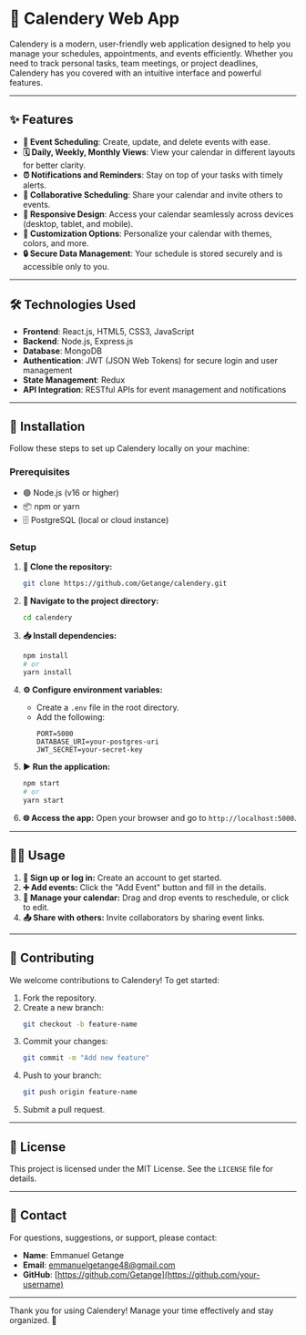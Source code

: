 # 📅 Calendery Web App

Calendery is a modern, user-friendly web application designed to help you manage your schedules, appointments, and events efficiently. Whether you need to track personal tasks, team meetings, or project deadlines, Calendery has you covered with an intuitive interface and powerful features.

---

## ✨ Features

- **📆 Event Scheduling**: Create, update, and delete events with ease.
- **🗓️ Daily, Weekly, Monthly Views**: View your calendar in different layouts for better clarity.
- **⏰ Notifications and Reminders**: Stay on top of your tasks with timely alerts.
- **🤝 Collaborative Scheduling**: Share your calendar and invite others to events.
- **📱 Responsive Design**: Access your calendar seamlessly across devices (desktop, tablet, and mobile).
- **🎨 Customization Options**: Personalize your calendar with themes, colors, and more.
- **🔒 Secure Data Management**: Your schedule is stored securely and is accessible only to you.

---

## 🛠️ Technologies Used

- **Frontend**: React.js, HTML5, CSS3, JavaScript
- **Backend**: Node.js, Express.js
- **Database**: MongoDB
- **Authentication**: JWT (JSON Web Tokens) for secure login and user management
- **State Management**: Redux
- **API Integration**: RESTful APIs for event management and notifications

---

## 🚀 Installation

Follow these steps to set up Calendery locally on your machine:

### Prerequisites

- 🟢 Node.js (v16 or higher)
- 📦 npm or yarn
- 🗄️ PostgreSQL (local or cloud instance)

### Setup

1. **📂 Clone the repository:**

   ```bash
   git clone https://github.com/Getange/calendery.git
   ```

2. **📁 Navigate to the project directory:**

   ```bash
   cd calendery
   ```

3. **📥 Install dependencies:**

   ```bash
   npm install
   # or
   yarn install
   ```

4. **⚙️ Configure environment variables:**

   - Create a `.env` file in the root directory.
   - Add the following:
     ```env
     PORT=5000
     DATABASE_URI=your-postgres-uri
     JWT_SECRET=your-secret-key
     ```

5. **▶️ Run the application:**

   ```bash
   npm start
   # or
   yarn start
   ```

6. **🌐 Access the app:**
   Open your browser and go to `http://localhost:5000`.

---

## 🧑‍💻 Usage

1. **🔐 Sign up or log in:** Create an account to get started.
2. **➕ Add events:** Click the "Add Event" button and fill in the details.
3. **🔄 Manage your calendar:** Drag and drop events to reschedule, or click to edit.
4. **📤 Share with others:** Invite collaborators by sharing event links.

---

## 🤝 Contributing

We welcome contributions to Calendery! To get started:

1. Fork the repository.
2. Create a new branch:
   ```bash
   git checkout -b feature-name
   ```
3. Commit your changes:
   ```bash
   git commit -m "Add new feature"
   ```
4. Push to your branch:
   ```bash
   git push origin feature-name
   ```
5. Submit a pull request.

---

## 📜 License

This project is licensed under the MIT License. See the `LICENSE` file for details.

---

## 📧 Contact

For questions, suggestions, or support, please contact:

- **Name**: Emmanuel Getange
- **Email**: [emmanuelgetange48@gmail.com](mailto:your-email@example.com)
- **GitHub**: [https://github.com/Getange](https://github.com/your-username)

---

Thank you for using Calendery! Manage your time effectively and stay organized. 🎉

